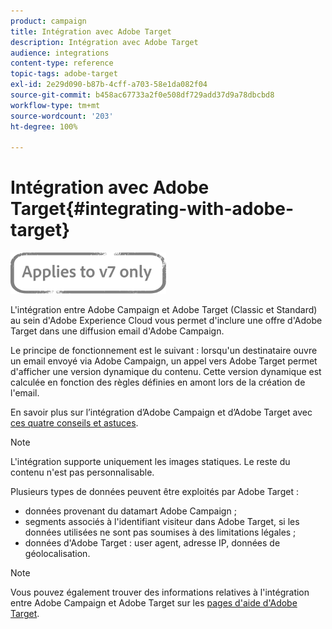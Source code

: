 ```yaml
---
product: campaign
title: Intégration avec Adobe Target
description: Intégration avec Adobe Target
audience: integrations
content-type: reference
topic-tags: adobe-target
exl-id: 2e29d090-b87b-4cff-a703-58e1da082f04
source-git-commit: b458ac67733a2f0e508df729add37d9a78dbcbd8
workflow-type: tm+mt
source-wordcount: '203'
ht-degree: 100%

---
```


# Intégration avec Adobe Target{#integrating-with-adobe-target}

![](../../assets/v7-only.svg)

L&#39;intégration entre Adobe Campaign et Adobe Target (Classic et Standard) au sein d&#39;Adobe Experience Cloud vous permet d&#39;inclure une offre d&#39;Adobe Target dans une diffusion email d&#39;Adobe Campaign.

Le principe de fonctionnement est le suivant : lorsqu&#39;un destinataire ouvre un email envoyé via Adobe Campaign, un appel vers Adobe Target permet d&#39;afficher une version dynamique du contenu. Cette version dynamique est calculée en fonction des règles définies en amont lors de la création de l&#39;email.

En savoir plus sur l’intégration d’Adobe Campaign et d’Adobe Target avec [ces quatre conseils et astuces](https://www.adobe.com/content/dam/www/us/en/marketing/campaign/pdfs/Adobe_Campaign_for_Target_Tips_and_Tricks.pdf).
>[!NOTE]
>
>L&#39;intégration supporte uniquement les images statiques. Le reste du contenu n&#39;est pas personnalisable.

Plusieurs types de données peuvent être exploités par Adobe Target :

* données provenant du datamart Adobe Campaign ;
* segments associés à l&#39;identifiant visiteur dans Adobe Target, si les données utilisées ne sont pas soumises à des limitations légales ;
* données d&#39;Adobe Target : user agent, adresse IP, données de géolocalisation.

>[!NOTE]
>
>Vous pouvez également trouver des informations relatives à l&#39;intégration entre Adobe Campaign et Adobe Target sur les [pages d&#39;aide d&#39;Adobe Target](https://experienceleague.adobe.com/docs/target/using/integrate/campaign-and-target.html?lang=fr).
